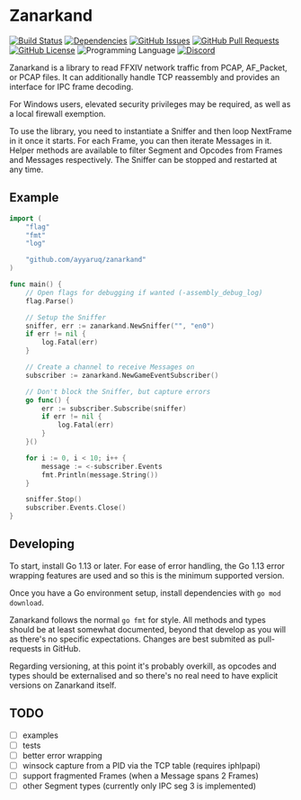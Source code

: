 # Zanarkand

[![Build Status](https://img.shields.io/github/workflow/status/ayyaruq/zanarkand/Go%20Test)](https://github.com/ayyaruq/zanarkand/actions)
[![Dependencies](https://img.shields.io/librariesio/github/ayyaruq/zanarkand)](https://libraries.io/github/ayyaruq/zanarkand)
[![GitHub Issues](https://img.shields.io/github/issues/ayyaruq/zanarkand.svg)](https://github.com/ayyaruq/zanarkand/issues)
[![GitHub Pull Requests](https://img.shields.io/github/issues-pr/ayyaruq/zanarkand.svg)](https://github.com/ayyaruq/zanarkand/pulls)
[![GitHub License](https://img.shields.io/github/license/ayyaruq/zanarkand.svg)](https://github.com/ayyaruq/zanarkand/blob/master/LICENSE)
![Programming Language](https://img.shields.io/github/languages/top/ayyaruq/zanarkand)
[![Discord](https://img.shields.io/discord/479945159203880960?color=blue&label=Discord)](https://discord.gg/fwUwjB5)

Zanarkand is a library to read FFXIV network traffic from PCAP, AF_Packet, or PCAP files. It can
additionally handle TCP reassembly and provides an interface for IPC frame decoding.

For Windows users, elevated security privileges may be required, as well as a local firewall exemption.

To use the library, you need to instantiate a Sniffer and then loop NextFrame in it once it starts.
For each Frame, you can then iterate Messages in it. Helper methods are available to filter Segment
and Opcodes from Frames and Messages respectively. The Sniffer can be stopped and restarted at any time.


## Example

```Go
import (
	"flag"
	"fmt"
	"log"

	"github.com/ayyaruq/zanarkand"
)

func main() {
	// Open flags for debugging if wanted (-assembly_debug_log)
	flag.Parse()

	// Setup the Sniffer
	sniffer, err := zanarkand.NewSniffer("", "en0")
	if err != nil {
		log.Fatal(err)
	}

	// Create a channel to receive Messages on
	subscriber := zanarkand.NewGameEventSubscriber()

	// Don't block the Sniffer, but capture errors
	go func() {
		err := subscriber.Subscribe(sniffer)
		if err != nil {
			log.Fatal(err)
		}
	}()

	for i := 0, i < 10; i++ {
		message := <-subscriber.Events
		fmt.Println(message.String())
	}

	sniffer.Stop()
	subscriber.Events.Close()
}
```


## Developing

To start, install Go 1.13 or later. For ease of error handling, the Go 1.13 error wrapping features are used and so this
is the minimum supported version.

Once you have a Go environment setup, install dependencies with `go mod download`.

Zanarkand follows the normal `go fmt` for style. All methods and types should be at least somewhat documented,
beyond that develop as you will as there's no specific expectations. Changes are best submited as pull-requests in GitHub.

Regarding versioning, at this point it's probably overkill, as opcodes and types should be externalised and so there's no
real need to have explicit versions on Zanarkand itself.


## TODO
- [ ] examples
- [ ] tests
- [ ] better error wrapping
- [ ] winsock capture from a PID via the TCP table (requires iphlpapi)
- [ ] support fragmented Frames (when a Message spans 2 Frames)
- [ ] other Segment types (currently only IPC seg 3 is implemented)
